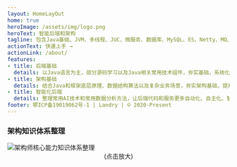 ```yaml
---
layout: HomeLayOut
home: true
heroImage: /assets/img/logo.png
heroText: 智能后端和架构
tagline: 包含Java基础、JVM、多线程、JUC、微服务、数据库、MySQL、ES、Netty、MQ、分布式、集群、架构设计、性能调优、设计模式、数据结构、算法分析、动态规划、AI数学基础、数据建模、工程管理、读书笔记、持续更新中...
actionText: 快速上手 →
actionLink: /about/
features:
- title: 后端基础
  details: 以Java语言为主，部分源码学习以及Java相关常用技术组件，夯实基础，系统化知识学习，减少碎片化学习。
- title: 架构基础
  details: 结合Java和框架底层原理、数据结构算法以及复杂业务场景，夯实架构基础，提升架构设计和系统优化能力。
- title: 智能化后端
  details: 整理常用AI技术和常用数据分析方法，让后端代码和服务更多自动化、自主化、智能化，提升后端智能化能力。
footer: 鄂ICP备19019062号-1 | Landry | © 2020-Present
---
```

### 架构知识体系整理
<img class= "zoom-custom-imgs" :src="$withBase('/assets/img/home/Arch1.png')" alt="架构师核心能力知识体系整理">
<center>(点击放大)</center>

### 
